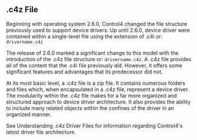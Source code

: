 ## .c4z File

Beginning with operating system 2.6.0, Control4 changed the file structure previously used to support device drivers. Up until 2.6.0, device driver were contained within a single-level file using the extension of .c4i or: `drivername.c4i`

The release of 2.6.0 marked a significant change to this model with the introduction of the .c4z file structure or: `drivername.c4z`. A .c4z file provides all of the content that the .c4i file previously did. However, it offers some significant features and advantages that its predecessor did not.

At its most basic level, a .c4z file is a zip file. It contains numerous folders and files which, when encapsulated in a .c4z file, represent a device driver. The modularity within the .c4z file makes for a far more organized and structured approach to device driver architecture. It also provides the ability to include many related objects within the confines of the driver in an organized manner.

See Understanding .c4z Driver Files for information regarding Control4's latest driver file architecture.